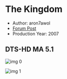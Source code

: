 # The Kingdom

* Author: aron7awol
* [Forum Post](https://www.avsforum.com/threads/bass-eq-for-filtered-movies.2995212/post-58322884)
* Production Year: 2007

## DTS-HD MA 5.1

![img 0](https://i.imgur.com/Haq71Ga.jpg)

![img 1](https://i.imgur.com/0nSGkV6.jpg)

